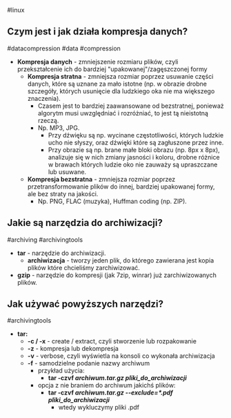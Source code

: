 #linux
## Czym jest i jak działa kompresja danych?
#datacompression #data #compression 
- **Kompresja danych** - zmniejszenie rozmiaru plików, czyli przekształcenie ich do bardziej "upakowanej"/zagęszczonej formy
	- **Kompresja stratna** - zmniejsza rozmiar poprzez usuwanie części danych, które są uznane za mało istotne (np. w obrazie drobne szczegóły, których usunięcie dla ludzkiego oka nie ma większego znaczenia).
		- Czasem jest to bardziej zaawansowane od bezstratnej, ponieważ algorytm musi uwzględniać i rozróżniać, to jest tą nieistotną rzeczą.
		- Np. MP3, JPG.
			- Przy dźwięku są np. wycinane częstotliwości, których ludzkie ucho nie słyszy, oraz dźwięki które są zagłuszone przez inne.
			- Przy obrazie są np. brane małe bloki obrazu (np. 8px x 8px), analizuje się w nich zmiany jasności i koloru, drobne różnice w brawach których ludzie oko nie zauważy są upraszczane lub usuwane.
	- **Kompresja bezstratna** - zmniejsza rozmiar poprzez przetransformowanie plików do innej, bardziej upakowanej formy, ale bez straty na jakości.
		- Np. PNG, FLAC (muzyka), Huffman coding (np. ZIP).

## Jakie są narzędzia do archiwizacji?
#archiving #archivingtools
- **tar** - narzędzie do archiwizacji.
	- **archiwizacja** - tworzy jeden plik, do którego zawierana jest kopia plików które chcieliśmy zarchiwizować.
- **gzip** - narzędzie do kompresji (jak 7zip, winrar) już zarchiwizowanych plików.

## Jak używać powyższych narzędzi?
#archivingtools
- **tar:**
	- **-c / -x** - create / extract, czyli stworzenie lub rozpakowanie
	- **-z** - kompresja lub dekompresja
	- **-v** - verbose, czyli wyświetla na konsoli co wykonała archiwizacja
	- **-f** - samodzielne podanie nazwy archiwum
		- przykład użycia:
			- **tar -czvf *archiwum.tar.gz* *pliki_do_archiwizacji***
		- opcja z nie braniem do archiwum jakichś plików:
			- **tar -czvf *archiwum.tar.gz* *--exclude=\*.pdf* *pliki_do_archiwizacji***
				- wtedy wykluczymy pliki .pdf